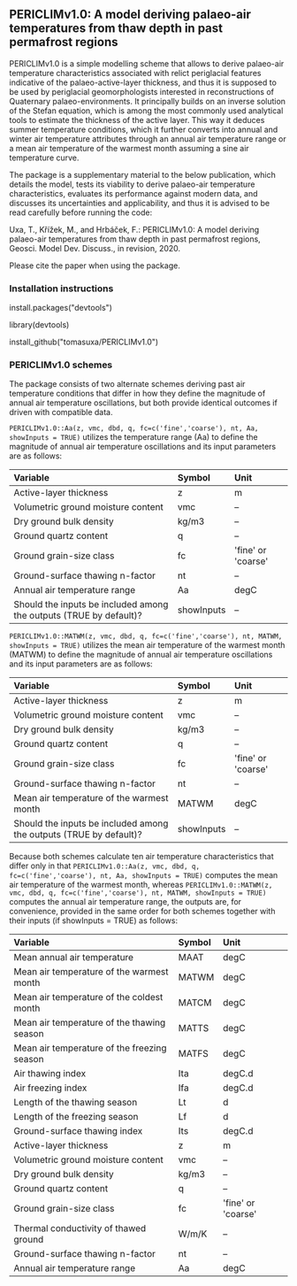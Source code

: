 ## PERICLIMv1.0: A model deriving palaeo-air temperatures from thaw depth in past permafrost regions
PERICLIMv1.0 is a simple modelling scheme that allows to derive palaeo-air temperature characteristics associated with relict periglacial features indicative of the palaeo-active-layer thickness, and thus it is supposed to be used by periglacial geomorphologists interested in reconstructions of Quaternary palaeo-environments. It principally builds on an inverse solution of the Stefan equation, which is among the most commonly used analytical tools to estimate the thickness of the active layer. This way it deduces summer temperature conditions, which it further converts into annual and winter air temperature attributes through an annual air temperature range or a mean air temperature of the warmest month assuming a sine air temperature curve.

The package is a supplementary material to the below publication, which details the model, tests its viability to derive palaeo-air temperature characteristics, evaluates its performance against modern data, and discusses its uncertainties and applicability, and thus it is advised to be read carefully before running the code:

Uxa, T., Křížek, M., and Hrbáček, F.: PERICLIMv1.0: A model deriving palaeo-air temperatures from thaw depth in past permafrost regions, Geosci. Model Dev. Discuss., in revision, 2020.

Please cite the paper when using the package.

### Installation instructions
install.packages("devtools")

library(devtools)

install_github("tomasuxa/PERICLIMv1.0")

### PERICLIMv1.0 schemes
The package consists of two alternate schemes deriving past air temperature conditions that differ in how they define the magnitude of annual air temperature oscillations, but both provide identical outcomes if driven with compatible data.

`PERICLIMv1.0::Aa(z, vmc, dbd, q, fc=c('fine','coarse'), nt, Aa, showInputs = TRUE)` utilizes the temperature range (Aa) to define the magnitude of annual air temperature oscillations and its input parameters are as follows:

Variable | Symbol | Unit
:-------- | :------ | :----
Active-layer thickness | z | m
Volumetric ground moisture content | vmc | –
Dry ground bulk density | kg/m3 | –
Ground quartz content | q | –
Ground grain-size class | fc | 'fine' or 'coarse'
Ground-surface thawing n-factor | nt | –
Annual air temperature range | Aa | degC
Should the inputs be included among the outputs (TRUE by default)? | showInputs | –

`PERICLIMv1.0::MATWM(z, vmc, dbd, q, fc=c('fine','coarse'), nt, MATWM, showInputs = TRUE)` utilizes the mean air temperature of the warmest month (MATWM) to define the magnitude of annual air temperature oscillations and its input parameters are as follows:

Variable | Symbol | Unit
:-------- | :------ | :----
Active-layer thickness | z | m
Volumetric ground moisture content | vmc | –
Dry ground bulk density | kg/m3 | –
Ground quartz content | q | –
Ground grain-size class | fc | 'fine' or 'coarse'
Ground-surface thawing n-factor | nt | –
Mean air temperature of the warmest month | MATWM | degC
Should the inputs be included among the outputs (TRUE by default)? | showInputs | –

Because both schemes calculate ten air temperature characteristics that differ only in that `PERICLIMv1.0::Aa(z, vmc, dbd, q, fc=c('fine','coarse'), nt, Aa, showInputs = TRUE)` computes the mean air temperature of the warmest month, whereas `PERICLIMv1.0::MATWM(z, vmc, dbd, q, fc=c('fine','coarse'), nt, MATWM, showInputs = TRUE)` computes the annual air temperature range, the outputs are, for convenience, provided in the same order for both schemes together with their inputs (if showInputs = TRUE) as follows:

Variable | Symbol | Unit
:-------- | :------ | :----
Mean annual air temperature | MAAT | degC
Mean air temperature of the warmest month | MATWM | degC
Mean air temperature of the coldest month | MATCM | degC
Mean air temperature of the thawing season | MATTS | degC
Mean air temperature of the freezing season | MATFS | degC
Air thawing index | Ita | degC.d
Air freezing index | Ifa | degC.d
Length of the thawing season | Lt | d 
Length of the freezing season | Lf | d
Ground-surface thawing index | Its | degC.d
Active-layer thickness | z | m
Volumetric ground moisture content | vmc | –
Dry ground bulk density | kg/m3 | –
Ground quartz content | q | –
Ground grain-size class | fc | 'fine' or 'coarse'
Thermal conductivity of thawed ground | W/m/K | –
Ground-surface thawing n-factor | nt | –
Annual air temperature range | Aa | degC
